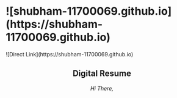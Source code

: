 <h1> ![shubham-11700069.github.io](https://shubham-11700069.github.io)</h1>
![Direct Link](https://shubham-11700069.github.io)

<h2 align="center">Digital Resume</h2>

<p align="center">
  <i>Hi There, </i></p>


